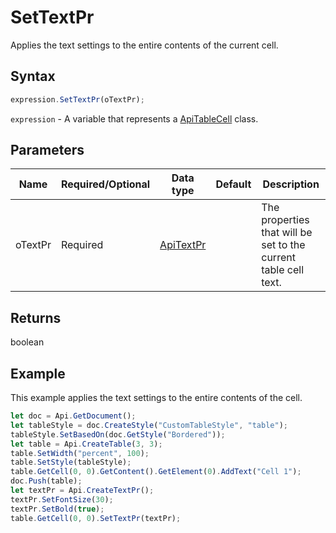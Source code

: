 # SetTextPr

Applies the text settings to the entire contents of the current cell.

## Syntax

```javascript
expression.SetTextPr(oTextPr);
```

`expression` - A variable that represents a [ApiTableCell](../ApiTableCell.md) class.

## Parameters

| **Name** | **Required/Optional** | **Data type** | **Default** | **Description** |
| ------------- | ------------- | ------------- | ------------- | ------------- |
| oTextPr | Required | [ApiTextPr](../../ApiTextPr/ApiTextPr.md) |  | The properties that will be set to the current table cell text. |

## Returns

boolean

## Example

This example applies the text settings to the entire contents of the cell.

```javascript editor-
let doc = Api.GetDocument();
let tableStyle = doc.CreateStyle("CustomTableStyle", "table");
tableStyle.SetBasedOn(doc.GetStyle("Bordered"));
let table = Api.CreateTable(3, 3);
table.SetWidth("percent", 100);
table.SetStyle(tableStyle);
table.GetCell(0, 0).GetContent().GetElement(0).AddText("Cell 1");
doc.Push(table);
let textPr = Api.CreateTextPr();
textPr.SetFontSize(30);
textPr.SetBold(true);
table.GetCell(0, 0).SetTextPr(textPr);
```

